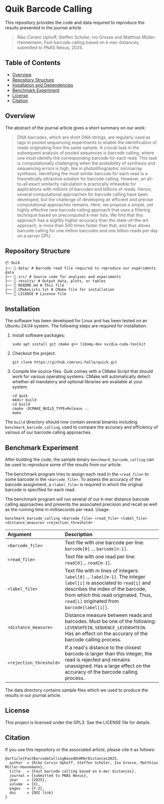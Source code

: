 # Quik Barcode Calling

This repository provides the code and data required to reproduce the results presented in the journal article

> Riko Corwin Uphoff, Steffen Schüler, Ivo Grosse and Matthias Müller-Hannemann,
> Fast barcode calling based on k-mer distances,
> submitted to PNAS Nexus, 2025.


## Table of Contents
- [Overview](#overview)
- [Repository Structure](#repository-structure)
- [Installation and Dependencies](#installation)
- [Benchmark Experiment](#benchmark-experiment)
- [License](#license)
- [Citation](#citation)

## Overview

The abstract of the journal article gives a short summary on our work:

> DNA barcodes, which are short DNA strings, are regularly used as tags in pooled sequencing experiments to enable the identification of reads originating from the same sample.
> A crucial task in the subsequent analysis of pooled sequences is barcode calling, where one must identify the corresponding barcode for each read.
> This task is computationally challenging when the probability of synthesis and sequencing errors is high, like in photolithographic microarray synthesis.
> Identifying the most similar barcode for each read is a theoretically attractive solution for barcode calling. However, an all-to-all exact similarity calculation is practically infeasible for applications with millions of barcodes and billions of reads.
> Hence, several computational approaches for barcode calling have been developed, but the challenge of developing an efficient and precise computational approaches remains.
>Here, we propose a simple, yet highly effective new barcode calling approach that uses a filtering technique based on precomputed $k$-mer lists.
> We find that this approach has a slightly higher accuracy than the state-of-the-art approach, is more than 500 times
>faster than that, and thus allows barcode calling for one million barcodes and one billion reads per day on a server GPU.


## Repository Structure

```
📦 Quik
├── 📁 data/ # Barcode read file required to reproduce our experiments data 
├── 📁 src/ # Source code for analyses and experiments 
├── 📁 results/ # Output data, plots, or tables 
├── 📄 README.md # This file 
├── 📄 CMakeLists.txt # CMake file for installation
└── 📄 LICENSE # License file
```

 
## Installation

The software has been developed for Linux and has been tested on an Ubuntu 24.04 system. The following steps are required for installation:

1. Install software packages:

       sudo apt install git cmake g++ libomp-dev nvidia-cuda-toolkit

2. Checkout the project.

       git clone https://github.com/uni-halle/quick.git

3. Compile the source files. Quik comes with a CMake Script that should work for various operating systems. CMake will automatically detect whether all mandatory and optional libraries are available at your system.

       cd quik
       mkdir build
       cd build
       cmake -DCMAKE_BUILD_TYPE=Release ..
       make

The `build` directory should now contain several binaries including `benchmark_barcode_calling`, used to compare the accurary and efficiency of various of our barcode calling approaches.

## Benchmark Experiment

After building the code, the sample binary `benchmark_barcode_calling` can be used to reproduce some of the results from our article. 

The benchmark program tries to assign each read in the `<read_file>` to some barcode in the `<barcode_file>`. To assess the accuracy of the barcode assignment, a `<label_file>` is required in which the original barcode is specified for each read. 

The benchmark program will run several of our k-mer distance barcode calling approaches and presents the associated precision and recall as well as the running time in milliseconds per read. Usage:

    benchmark_barcode_calling <barcode_file> <read_file> <label_file> <distance_measure> <rejection_threshold>


| Argument               | Description   |
|:---------------------|:--------------|
| `<barcode_file>`     | Text file with one barcode per line: `barcode[0]` ... `barcode[n-1]`. |
| `<read_file>`        | Text file with one read per line: `read[0]`... `read[m-1]`.           |
| `<label_file>`       | Text file with m lines of integers: `label[0]` ... `label[m-1]`. The integer `label[i]` is associated to `read[i]` and describes the index of the barcode, from which this read originated. Thus, `read[i]` originated from `barcode[label[i]]`.      |
| `<distance_measure>` | Distance measure between reads and barcodes. Must be one of the following: `LEVENSHTEIN`, `SEQUENCE_LEVENSHTEIN`. Has an effect on the accurary of the barcode calling process.     |
| `<rejection_threshold>`  | If a read's distance to the closest barcode is larger than this integer, the read is rejected and remains unassigned. Has a large effect on the accuracy of the barcode calling process.    |

The data directory contains sample files which we used to produce the results in our journal article.

## License

This project is licensed under the GPL3. See the LICENSE file for details.

## Citation

If you use this repository or the associated article, please cite it as follows:

```
@article{FastBarcodeCallingBasedOnKMerDistances2025,
  author  = {Riko Corvin Uphoff, Steffen Schüler, Ivo Grosse, Matthias Müller-Hannemann},
  title   = {Fast barcode calling based on k-mer distances},
  journal = {submitted to PNAS Nexus},
  year    = {2025},
  volume  = {X},
  pages   = {Y-Z},
  doi     = {DOI link}
}
```
